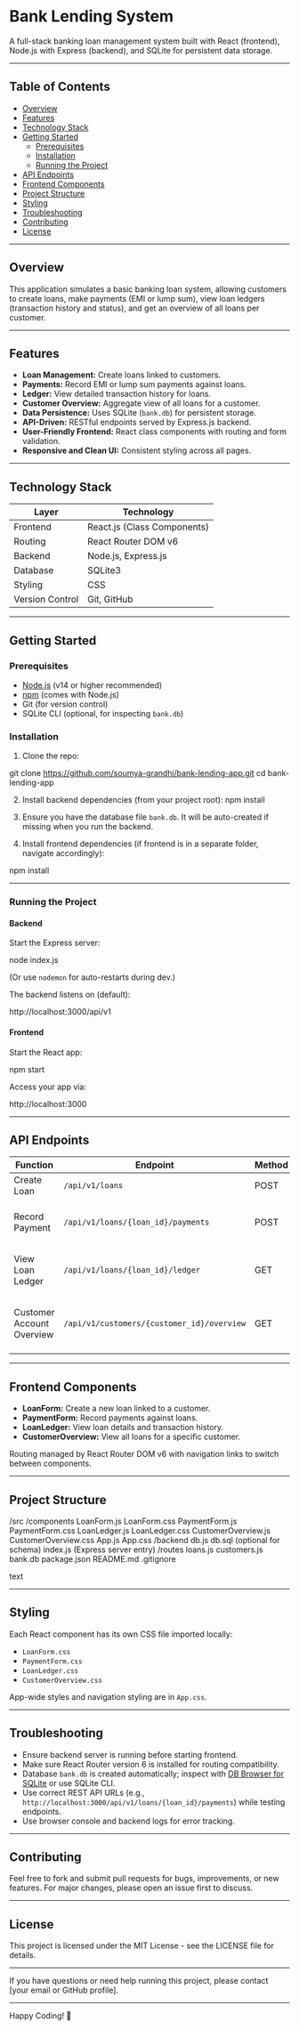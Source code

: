 # Bank Lending System

A full-stack banking loan management system built with React (frontend), Node.js with Express (backend), and SQLite for persistent data storage.

---

## Table of Contents

- [Overview](#overview)
- [Features](#features)
- [Technology Stack](#technology-stack)
- [Getting Started](#getting-started)
  - [Prerequisites](#prerequisites)
  - [Installation](#installation)
  - [Running the Project](#running-the-project)
- [API Endpoints](#api-endpoints)
- [Frontend Components](#frontend-components)
- [Project Structure](#project-structure)
- [Styling](#styling)
- [Troubleshooting](#troubleshooting)
- [Contributing](#contributing)
- [License](#license)

---

## Overview

This application simulates a basic banking loan system, allowing customers to create loans, make payments (EMI or lump sum), view loan ledgers (transaction history and status), and get an overview of all loans per customer.

---

## Features

- **Loan Management:** Create loans linked to customers.
- **Payments:** Record EMI or lump sum payments against loans.
- **Ledger:** View detailed transaction history for loans.
- **Customer Overview:** Aggregate view of all loans for a customer.
- **Data Persistence:** Uses SQLite (`bank.db`) for persistent storage.
- **API-Driven:** RESTful endpoints served by Express.js backend.
- **User-Friendly Frontend:** React class components with routing and form validation.
- **Responsive and Clean UI:** Consistent styling across all pages.

---

## Technology Stack

| Layer      | Technology                      |
|------------|--------------------------------|
| Frontend   | React.js (Class Components)    |
| Routing    | React Router DOM v6             |
| Backend    | Node.js, Express.js             |
| Database   | SQLite3                        |
| Styling    | CSS                            |
| Version Control | Git, GitHub                 |

---

## Getting Started

### Prerequisites

- [Node.js](https://nodejs.org/en/download/) (v14 or higher recommended)
- [npm](https://www.npmjs.com/get-npm) (comes with Node.js)
- Git (for version control)
- SQLite CLI (optional, for inspecting `bank.db`)
  
### Installation

1. Clone the repo:
   
git clone https://github.com/soumya-grandhi/bank-lending-app.git
cd bank-lending-app

2. Install backend dependencies (from your project root):
npm install


3. Ensure you have the database file `bank.db`. It will be auto-created if missing when you run the backend.

4. Install frontend dependencies (if frontend is in a separate folder, navigate accordingly):
   
npm install


---

### Running the Project

#### Backend

Start the Express server:

node index.js

(Or use `nodemon` for auto-restarts during dev.)

The backend listens on (default):

http://localhost:3000/api/v1


#### Frontend

Start the React app:

npm start

Access your app via:

http://localhost:3000


---

## API Endpoints

| Function                        | Endpoint                               | Method | Description                          |
|--------------------------------|--------------------------------------|--------|------------------------------------|
| Create Loan                    | `/api/v1/loans`                      | POST   | Create a new loan                   |
| Record Payment                 | `/api/v1/loans/{loan_id}/payments`  | POST   | Record EMI or lump sum payment      |
| View Loan Ledger               | `/api/v1/loans/{loan_id}/ledger`    | GET    | View loan details and transaction history |
| Customer Account Overview      | `/api/v1/customers/{customer_id}/overview` | GET | View all loans and summary for a customer |

---

## Frontend Components

- **LoanForm:** Create a new loan linked to a customer.
- **PaymentForm:** Record payments against loans.
- **LoanLedger:** View loan details and transaction history.
- **CustomerOverview:** View all loans for a specific customer.

Routing managed by React Router DOM v6 with navigation links to switch between components.

---

## Project Structure

/src
/components
LoanForm.js
LoanForm.css
PaymentForm.js
PaymentForm.css
LoanLedger.js
LoanLedger.css
CustomerOverview.js
CustomerOverview.css
App.js
App.css
/backend
db.js
db.sql (optional for schema)
index.js (Express server entry)
/routes
loans.js
customers.js
bank.db
package.json
README.md
.gitignore

text

---

## Styling

Each React component has its own CSS file imported locally:

- `LoanForm.css`
- `PaymentForm.css`
- `LoanLedger.css`
- `CustomerOverview.css`

App-wide styles and navigation styling are in `App.css`.

---

## Troubleshooting

- Ensure backend server is running before starting frontend.
- Make sure React Router version 6 is installed for routing compatibility.
- Database `bank.db` is created automatically; inspect with [DB Browser for SQLite](https://sqlitebrowser.org) or use SQLite CLI.
- Use correct REST API URLs (e.g., `http://localhost:3000/api/v1/loans/{loan_id}/payments`) while testing endpoints.
- Use browser console and backend logs for error tracking.

---

## Contributing

Feel free to fork and submit pull requests for bugs, improvements, or new features. For major changes, please open an issue first to discuss.

---

## License

This project is licensed under the MIT License - see the LICENSE file for details.

---

If you have questions or need help running this project, please contact [your email or GitHub profile].

---

Happy Coding! 🚀
